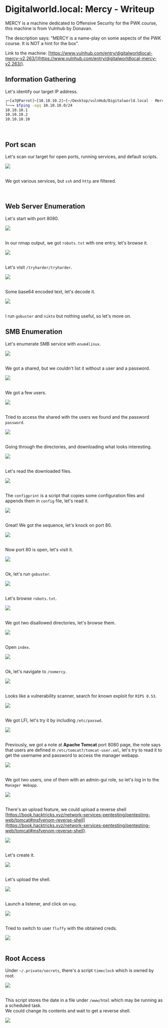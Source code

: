 # Digitalworld.local: Mercy - Writeup

MERCY is a machine dedicated to Offensive Security for the PWK course, this machine is from Vulnhub by Donavan.<br />

The description says: "MERCY is a name-play on some aspects of the PWK course. It is NOT a hint for the box".<br />

Link to the machine: [https://www.vulnhub.com/entry/digitalworldlocal-mercy-v2,263/](https://www.vulnhub.com/entry/digitalworldlocal-mercy-v2,263/).
<br />

## Information Gathering

Let's identify our target IP address.

```bash
┌─[a7@Parrot]─[10.10.10.2]─[~/Desktop/vulnHub/Digitalworld.local - Mercy]
└──╼ $fping -agq 10.10.10.0/24
10.10.10.1
10.10.10.2
10.10.10.10
```
<br />

## Port scan

Let's scan our target for open ports, running services, and default scripts.

![](Pics/nmap.png)
<br />
<br />

We got various services, but `ssh` and `http` are filtered.

<br />

## Web Server Enumeration

Let's start with port 8080.

![](Pics/web.png)
<br />
<br />

In our nmap output, we got `robots.txt` with one entry, let's browse it.

![](Pics/robots.png)
<br />
<br />

Let's visit `/tryharder/tryharder`.

![](Pics/web2.png)
<br />
<br />

Some base64 encoded text, let's decode it.

![](Pics/decode.png)
<br />
<br />

I run `gobuster` and `nikto` but nothing useful, so let's move on.
<br />

## SMB Enumeration

Let's enumerate SMB service with `enum4linux`.

![](Pics/enum.png)
<br />
<br />

We got a shared, but we couldn't list it without a user and a password.

![](Pics/enum2.png)
<br />
<br />

We got a few users.

![](Pics/enum3.png)
<br />
<br />

Tried to access the shared with the users we found and the password `password`.

![](Pics/enum4.png)
<br />
<br />

Going through the directories, and downloading what looks interesting.

![](Pics/enum5.png)
<br />
<br />

Let's read the downloaded files.

![](Pics/files.png)
<br />
<br />

The `configprint` is a script that copies some configuration files and appends them in `config` file, let's read it.

![](Pics/files2.png)
<br />
<br />

Great! We got the sequence, let's knock on port 80.

![](Pics/knock.png)
<br />
<br />

Now port 80 is open, let's visit it.

![](Pics/web3.png)
<br />
<br />

Ok, let's run `gobuster`.

![](Pics/dirb.png)
<br />
<br />

Let's browse `robots.txt`.

![](Pics/robots2.png)
<br />
<br />

We got two disallowed directories, let's browse them.

![](Pics/web4.png)
<br />
<br />

Open `index`.

![](Pics/web5.png)
<br />
<br />

Ok, let's navigate to `/nomercy`.

![](Pics/web6.png)
<br />
<br />

Looks like a vulnerability scanner, search for known exploit for `RIPS 0.53`.

![](Pics/search.png)
<br />
<br />

We got LFI, let's try it by including `/etc/passwd`.

![](Pics/web7.png)
<br />
<br />

Previously, we got a note at **Apache Tomcat** port 8080 page, the note says that users are defined in `/etc/tomcat7/tomcat-user.xml`, let's try to read it to get the username and password to access the manager webapp.

![](Pics/web8.png)
<br />
<br />

We got two users, one of them with an admin-gui role, so let's log in to the `Manager Webapp`.

![](Pics/web9.png)
<br />
<br />

There's an upload feature, we could upload a reverse shell [https://book.hacktricks.xyz/network-services-pentesting/pentesting-web/tomcat#msfvenom-reverse-shell](https://book.hacktricks.xyz/network-services-pentesting/pentesting-web/tomcat#msfvenom-reverse-shell).

![](Pics/web10.png)
<br />
<br />

Let's create it.

![](Pics/shell.png)
<br />
<br />

Let's upload the shell.

![](Pics/upload.png)
<br />
<br />

Launch a listener, and click on `exp`.

![](Pics/shell2.png)
<br />
<br />

Tried to switch to user `fluffy` with the obtained creds.

![](Pics/shell3.png)
<br />
<br />

## Root Access

Under `~/.private/secrets`, there's a script `timeclock` which is owned by root.

![](Pics/priv.png)
<br />
<br />

This script stores the date in a file under `/www/html` which may be running as a scheduled task.<br />
We could change its contents and wait to get a reverse shell.

![](Pics/root.png)
<br />